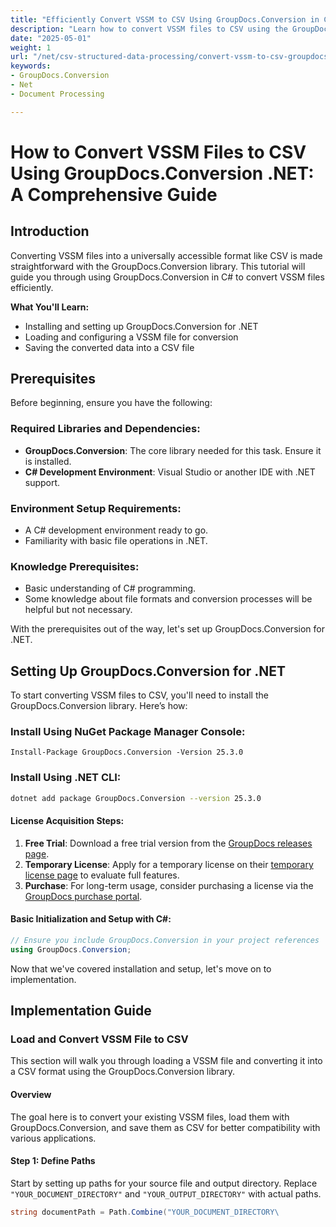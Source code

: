 ```yaml
---
title: "Efficiently Convert VSSM to CSV Using GroupDocs.Conversion in C#&#58; A Comprehensive Guide"
description: "Learn how to convert VSSM files to CSV using the GroupDocs.Conversion library in C#. This guide covers setup, conversion steps, and practical applications."
date: "2025-05-01"
weight: 1
url: "/net/csv-structured-data-processing/convert-vssm-to-csv-groupdocs-net/"
keywords:
- GroupDocs.Conversion
- Net
- Document Processing

---
```



# How to Convert VSSM Files to CSV Using GroupDocs.Conversion .NET: A Comprehensive Guide

## Introduction

Converting VSSM files into a universally accessible format like CSV is made straightforward with the GroupDocs.Conversion library. This tutorial will guide you through using GroupDocs.Conversion in C# to convert VSSM files efficiently.

**What You'll Learn:**
- Installing and setting up GroupDocs.Conversion for .NET
- Loading and configuring a VSSM file for conversion
- Saving the converted data into a CSV file

## Prerequisites

Before beginning, ensure you have the following:

### Required Libraries and Dependencies:
- **GroupDocs.Conversion**: The core library needed for this task. Ensure it is installed.
- **C# Development Environment**: Visual Studio or another IDE with .NET support.

### Environment Setup Requirements:
- A C# development environment ready to go.
- Familiarity with basic file operations in .NET.

### Knowledge Prerequisites:
- Basic understanding of C# programming.
- Some knowledge about file formats and conversion processes will be helpful but not necessary.

With the prerequisites out of the way, let's set up GroupDocs.Conversion for .NET.

## Setting Up GroupDocs.Conversion for .NET

To start converting VSSM files to CSV, you'll need to install the GroupDocs.Conversion library. Here’s how:

### Install Using NuGet Package Manager Console:
```shell
Install-Package GroupDocs.Conversion -Version 25.3.0
```

### Install Using .NET CLI:
```bash
dotnet add package GroupDocs.Conversion --version 25.3.0
```

#### License Acquisition Steps:
1. **Free Trial**: Download a free trial version from the [GroupDocs releases page](https://releases.groupdocs.com/conversion/net/).
2. **Temporary License**: Apply for a temporary license on their [temporary license page](https://purchase.groupdocs.com/temporary-license/) to evaluate full features.
3. **Purchase**: For long-term usage, consider purchasing a license via the [GroupDocs purchase portal](https://purchase.groupdocs.com/buy).

#### Basic Initialization and Setup with C#:
```csharp
// Ensure you include GroupDocs.Conversion in your project references
using GroupDocs.Conversion;
```

Now that we've covered installation and setup, let's move on to implementation.

## Implementation Guide

### Load and Convert VSSM File to CSV

This section will walk you through loading a VSSM file and converting it into a CSV format using the GroupDocs.Conversion library.

#### Overview
The goal here is to convert your existing VSSM files, load them with GroupDocs.Conversion, and save them as CSV for better compatibility with various applications.

#### Step 1: Define Paths
Start by setting up paths for your source file and output directory. Replace `"YOUR_DOCUMENT_DIRECTORY"` and `"YOUR_OUTPUT_DIRECTORY"` with actual paths.
```csharp
string documentPath = Path.Combine("YOUR_DOCUMENT_DIRECTORY\
